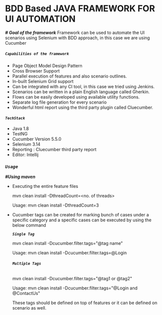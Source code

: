 # BDD Based JAVA FRAMEWORK FOR UI AUTOMATION

_**# Goal of the framework**_
Framework can be used to automate the UI scenarios using Selenium with BDD approach, in this case we are using Cucumber

##### **_`Capabilities of the framework`_**
*   Page Object Model Design Pattern
*   Cross Browser Support
*   Parallel execution of features and also scenario outlines.
*   In-built Selenium Grid support
*   Can be integrated with any CI tool, in this case we tried using Jenkins.
*   Scenarios can be written in a plain English language called Gherkin.
*   Flows can be easily developed using available utility functions.
*   Separate log file generation for every scenario
*   Wonderful html report using the third party plugin called Cluecumber. 

#### **_`TechStack`_**
*   Java 1.8
*   TestNG
*   Cucumber Version 5.5.0
*   Selenium 3.14
*   Reporting : Cluecumber third party report
*   Editor: Intellij

### **_`Usage`_**
**_#Using maven_**
*   Executing the entire feature files
    
    mvn clean install -DthreadCount=<no. of threads>
    
    Usage:
    mvn clean install -DthreadCount=3
    
*   Cucumber tags can be created for marking bunch of cases under a specific category and a specific
    cases can be executed by using the below command
    
    **_`Single Tag`_**
    
    mvn clean install -Dcucumber.filter.tags="@tag name"
    
    Usage:
    mvn clean install -Dcucumber.filter.tags=@Login
    
    ###### **_`Multiple Tags`_**
    
    mvn clean install -Dcucumber.filter.tags="@tag1 or @tag2"
        
    Usage:
    mvn clean install -Dcucumber.filter.tags="@Login and @ContactUs"
    
    These tags should be defined on top of features or it can be defined on scenario as well.
    


